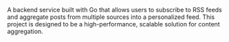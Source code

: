 A backend service built with Go that allows users to subscribe to RSS feeds and aggregate posts from multiple sources into a personalized feed. This project is designed to be a high-performance, scalable solution for content aggregation.

